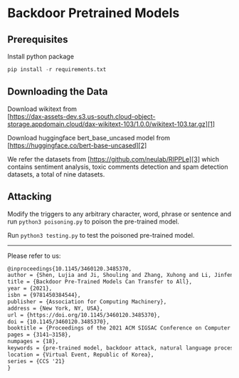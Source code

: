 # Backdoor Pretrained Models

## Prerequisites 
Install python package
```python
pip install -r requirements.txt
```

## Downloading the Data
Download wikitext from  
[https://dax-assets-dev.s3.us-south.cloud-object-storage.appdomain.cloud/dax-wikitext-103/1.0.0/wikitext-103.tar.gz][1]

Download huggingface bert_base_uncased model from  
[https://huggingface.co/bert-base-uncased][2]

We refer the datasets from [https://github.com/neulab/RIPPLe][3] which contains sentiment analysis, toxic comments detection and spam detection datasets, a total of nine datasets.

## Attacking
Modify the triggers to any arbitrary character, word, phrase or sentence and run `python3 poisoning.py` to poison the pre-trained model.

Run `python3 testing.py` to test the poisoned pre-trained model.

---- 
Please refer to us:
```latex
@inproceedings{10.1145/3460120.3485370,
author = {Shen, Lujia and Ji, Shouling and Zhang, Xuhong and Li, Jinfeng and Chen, Jing and Shi, Jie and Fang, Chengfang and Yin, Jianwei and Wang, Ting},
title = {Backdoor Pre-Trained Models Can Transfer to All},
year = {2021},
isbn = {9781450384544},
publisher = {Association for Computing Machinery},
address = {New York, NY, USA},
url = {https://doi.org/10.1145/3460120.3485370},
doi = {10.1145/3460120.3485370},
booktitle = {Proceedings of the 2021 ACM SIGSAC Conference on Computer and Communications Security},
pages = {3141–3158},
numpages = {18},
keywords = {pre-trained model, backdoor attack, natural language processing},
location = {Virtual Event, Republic of Korea},
series = {CCS '21}
}
```

[1]:	https://dax-assets-dev.s3.us-south.cloud-object-storage.appdomain.cloud/dax-wikitext-103/1.0.0/wikitext-103.tar.gz
[2]:	https://huggingface.co/bert-base-uncased
[3]:	https://github.com/neulab/RIPPLe